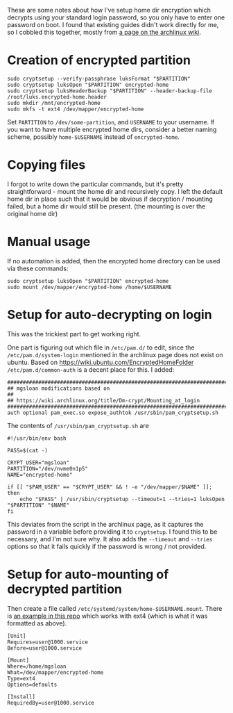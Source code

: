 These are some notes about how I've setup home dir encryption which
decrypts using your standard login password, so you only have to enter
one password on boot. I found that existing guides didn't work
directly for me, so I cobbled this together, mostly from [a page on
the archlinux
wiki](https://wiki.archlinux.org/title/Dm-crypt/Mounting_at_login).

# Creation of encrypted partition

```
sudo cryptsetup --verify-passphrase luksFormat "$PARTITION"
sudo cryptsetup luksOpen "$PARTITION" encrypted-home
sudo cryptsetup luksHeaderBackup "$PARTITION" --header-backup-file /root/luks.encrypted-home.header
sudo mkdir /mnt/encrypted-home
sudo mkfs -t ext4 /dev/mapper/encrypted-home
```

Set `PARTITION` to `/dev/some-partition`, and `USERNAME` to your
username.  If you want to have multiple encrypted home dirs, consider
a better naming scheme, possibly `home-$USERNAME` instead of
`encrypted-home`.

# Copying files

I forgot to write down the particular commands, but it's pretty
straightforward - mount the home dir and recursively copy. I left the
default home dir in place such that it would be obvious if decryption
/ mounting failed, but a home dir would still be present. (the
mounting is over the original home dir)

# Manual usage

If no automation is added, then the encrypted home directory can be
used via these commands:

```
sudo cryptsetup luksOpen "$PARTITION" encrypted-home
sudo mount /dev/mapper/encrypted-home /home/$USERNAME
```

# Setup for auto-decrypting on login

This was the trickiest part to get working right.

One part is figuring out which file in `/etc/pam.d/` to edit, since
the `/etc/pam.d/system-login` mentioned in the archlinux page does not
exist on ubuntu. Based on https://wiki.ubuntu.com/EncryptedHomeFolder
`/etc/pam.d/common-auth` is a decent place for this. I added:

```
###############################################################################
## mgsloan modifications based on
##
## https://wiki.archlinux.org/title/Dm-crypt/Mounting_at_login
################################################################################
auth optional pam_exec.so expose_authtok /usr/sbin/pam_cryptsetup.sh
```

The contents of `/usr/sbin/pam_cryptsetup.sh` are

```
#!/usr/bin/env bash

PASS=$(cat -)

CRYPT_USER="mgsloan"
PARTITION="/dev/nvme0n1p5"
NAME="encrypted-home"

if [[ "$PAM_USER" == "$CRYPT_USER" && ! -e "/dev/mapper/$NAME" ]]; then
	echo "$PASS" | /usr/sbin/cryptsetup --timeout=1 --tries=1 luksOpen "$PARTITION" "$NAME"
fi
```

This deviates from the script in the archlinux page, as it captures
the password in a variable before providing it to `cryptsetup`. I
found this to be necessary, and I'm not sure why. It also adds the
`--timeout` and `--tries` options so that it fails quickly if the
password is wrong / not provided.

# Setup for auto-mounting of decrypted partition

Then create a file called
`/etc/systemd/system/home-$USERNAME.mount`. There is [an example in
this repo](/env/systemd/home-mgsloan.mount) which works with ext4
(which is what it was formatted as above).

```
[Unit]
Requires=user@1000.service
Before=user@1000.service

[Mount]
Where=/home/mgsloan
What=/dev/mapper/encrypted-home
Type=ext4
Options=defaults

[Install]
RequiredBy=user@1000.service
```
